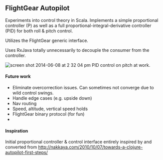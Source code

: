 FlightGear Autopilot
--------------------

Experiments into control theory in Scala. Implements a simple proportional controller (P) as well as a full proportional-integral-derivative controller (PID) for both roll & pitch control.

Utilizes the FlightGear generic interface.

Uses RxJava totally unnecessarily to decouple the consumer from the controller.

![screen shot 2014-06-08 at 2 32 04 pm](https://cloud.githubusercontent.com/assets/348618/3212294/43d850d6-ef51-11e3-93ad-94dc47d0fc35.PNG)
PID control on pitch at work.

#### Future work

- Eliminate overcorrection issues. Can sometimes not converge due to wild control swings.
- Handle edge cases (e.g. upside down)
- Nav routing
- Speed, altitude, vertical speed holds
- FlightGear binary protocol (for fun)
- 
#### Inspiration

Initial proportional controller & control interface entirely inspired by and converted from http://nakkaya.com/2010/10/07/towards-a-clojure-autopilot-first-steps/
